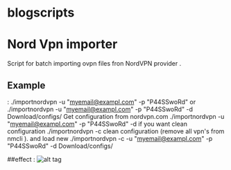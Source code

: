 # blogscripts

# Nord Vpn importer 

Script for batch importing ovpn files fron NordVPN provider .
## Example
:
            ./importnordvpn -u "myemail@exampl.com" -p "P44SSwoRd"
          or
            ./importnordvpn -u "myemail@exampl.com" -p "P44SSwoRd" -d Download/configs/
          Get configuration from nordvpn.com
            ./importnordvpn -u "myemail@exampl.com" -p "P44SSwoRd" -d
          if you want clean configuration
             ./importnordvpn -c
          clean configuration (remove all vpn's from nmcli ). and load new
            ./importnordvpn -c -u "myemail@exampl.com" -p "P44SSwoRd" -d Download/configs/
       
##effect :
![alt tag](https://consolechars.files.wordpress.com/2017/02/nordvpn-gnome.gif)
